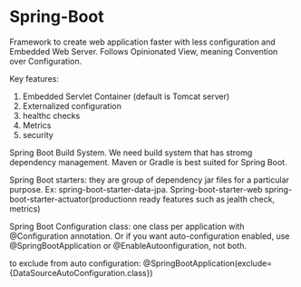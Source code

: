# Spring-Boot
Framework to create web application faster with less configuration and Embedded Web Server.
Follows Opinionated View, meaning Convention over Configuration.

Key features:
1. Embedded Servlet Container (default is Tomcat server)
2. Externalized configuration
3. healthc checks
4. Metrics
5. security

Spring Boot Build System. We need build system that has stromg dependency management. Maven or Gradle is best suited for Spring Boot. 

Spring Boot starters: they are group of dependency jar files for a particular purpose. Ex: spring-boot-starter-data-jpa.
Spring-boot-starter-web
spring-boot-starter-actuator(productionn ready features such as jealth check, metrics)

Spring Boot Configuration class: one class per application with @Configuration annotation. Or if you want auto-configuration enabled, use @SpringBootApplication or @EnableAutoonfiguration, not both.

to exclude from auto configuration: @SpringBootApplication(exclude={DataSourceAutoConfiguration.class})



